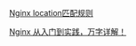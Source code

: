 

[Nginx location匹配规则](https://www.cnblogs.com/woshimrf/p/nginx-config-location.html)

[Nginx 从入门到实践，万字详解！](https://juejin.cn/post/6844904144235413512)



